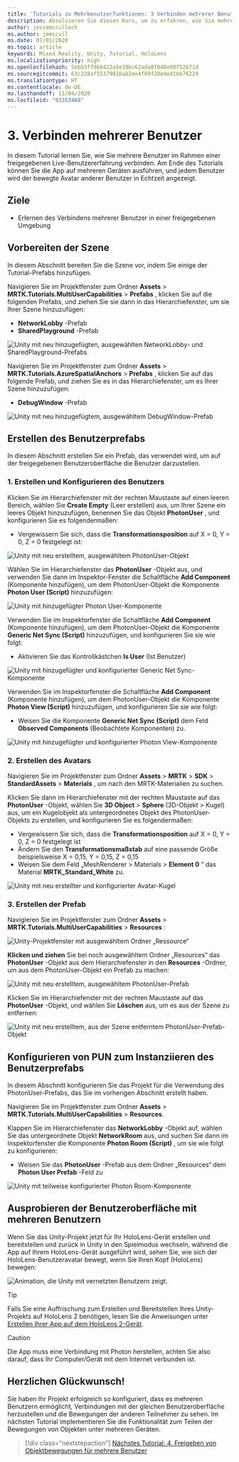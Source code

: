 ```yaml
---
title: 'Tutorials zu Mehrbenutzerfunktionen: 3 Verbinden mehrerer Benutzer'
description: Absolvieren Sie diesen Kurs, um zu erfahren, wie Sie mehrere Benutzer in einer HoloLens 2-Anwendung verbinden.
author: jessemcculloch
ms.author: jemccull
ms.date: 07/01/2020
ms.topic: article
keywords: Mixed Reality, Unity, Tutorial, HoloLens
ms.localizationpriority: high
ms.openlocfilehash: 5ebb3ffd66422a5e38bc62ada0f040e00f52671d
ms.sourcegitcommit: 63c228af55379810ab2ee4f09f20eded1bb76229
ms.translationtype: HT
ms.contentlocale: de-DE
ms.lasthandoff: 11/04/2020
ms.locfileid: "93353468"
---
```

# <a name="3-connecting-multiple-users"></a>3. Verbinden mehrerer Benutzer

In diesem Tutorial lernen Sie, wie Sie mehrere Benutzer im Rahmen einer freigegebenen Live-Benutzererfahrung verbinden. Am Ende des Tutorials können Sie die App auf mehreren Geräten ausführen, und jedem Benutzer wird der bewegte Avatar anderer Benutzer in Echtzeit angezeigt.

## <a name="objectives"></a>Ziele

* Erlernen des Verbindens mehrerer Benutzer in einer freigegebenen Umgebung

## <a name="preparing-the-scene"></a>Vorbereiten der Szene

In diesem Abschnitt bereiten Sie die Szene vor, indem Sie einige der Tutorial-Prefabs hinzufügen.

Navigieren Sie im Projektfenster zum Ordner **Assets** > **MRTK.Tutorials.MultiUserCapabilities** > **Prefabs** , klicken Sie auf die folgenden Prefabs, und ziehen Sie sie dann in das Hierarchiefenster, um sie Ihrer Szene hinzuzufügen:

* **NetworkLobby** -Prefab
* **SharedPlayground** -Prefab

![Unity mit neu hinzugefügten, ausgewählten NetworkLobby- und SharedPlayground-Prefabs](images/mr-learning-sharing/sharing-03-section1-step1-1.png)

Navigieren Sie im Projektfenster zum Ordner **Assets** > **MRTK.Tutorials.AzureSpatialAnchors** > **Prefabs** , klicken Sie auf das folgende Prefab, und ziehen Sie es in das Hierarchiefenster, um es Ihrer Szene hinzuzufügen:

* **DebugWindow** -Prefab

![Unity mit neu hinzugefügtem, ausgewähltem DebugWindow-Prefab](images/mr-learning-sharing/sharing-03-section1-step1-2.png)

## <a name="creating-the-user-prefab"></a>Erstellen des Benutzerprefabs

In diesem Abschnitt erstellen Sie ein Prefab, das verwendet wird, um auf der freigegebenen Benutzeroberfläche die Benutzer darzustellen.

### <a name="1-create-and-configure-the-user"></a>1. Erstellen und Konfigurieren des Benutzers

Klicken Sie im Hierarchiefenster mit der rechten Maustaste auf einen leeren Bereich, wählen Sie **Create Empty** (Leer erstellen) aus, um Ihrer Szene ein leeres Objekt hinzuzufügen, benennen Sie das Objekt **PhotonUser** , und konfigurieren Sie es folgendermaßen:

* Vergewissern Sie sich, dass die **Transformationsposition** auf X = 0, Y = 0, Z = 0 festgelegt ist:

![Unity mit neu erstelltem, ausgewähltem PhotonUser-Objekt](images/mr-learning-sharing/sharing-03-section2-step1-1.png)

Wählen Sie im Hierarchiefenster das **PhotonUser** -Objekt aus, und verwenden Sie dann im Inspektor-Fenster die Schaltfläche **Add Component** (Komponente hinzufügen), um dem PhotonUser-Objekt die Komponente **Photon User (Script)** hinzuzufügen:

![Unity mit hinzugefügter Photon User-Komponente](images/mr-learning-sharing/sharing-03-section2-step1-2.png)

Verwenden Sie im Inspektorfenster die Schaltfläche **Add Component** (Komponente hinzufügen), um dem PhotonUser-Objekt die Komponente **Generic Net Sync (Script)** hinzuzufügen, und konfigurieren Sie sie wie folgt:

* Aktivieren Sie das Kontrollkästchen **Is User** (Ist Benutzer)

![Unity mit hinzugefügter und konfigurierter Generic Net Sync-Komponente](images/mr-learning-sharing/sharing-03-section2-step1-3.png)

Verwenden Sie im Inspektorfenster die Schaltfläche **Add Component** (Komponente hinzufügen), um dem PhotonUser-Objekt die Komponente **Photon View (Script)** hinzuzufügen, und konfigurieren Sie sie wie folgt:

* Weisen Sie die Komponente **Generic Net Sync (Script)** dem Feld **Observed Components** (Beobachtete Komponenten) zu.

![Unity mit hinzugefügter und konfigurierter Photon View-Komponente](images/mr-learning-sharing/sharing-03-section2-step1-4.png)

### <a name="2-create-the-avatar"></a>2. Erstellen des Avatars

Navigieren Sie im Projektfenster zum Ordner **Assets** > **MRTK** > **SDK** > **StandardAssets** > **Materials** , um nach den MRTK-Materialien zu suchen.

Klicken Sie dann im Hierarchiefenster mit der rechten Maustaste auf das **PhotonUser** -Objekt, wählen Sie **3D Object** > **Sphere** (3D-Objekt > Kugel) aus, um ein Kugelobjekt als untergeordnetes Objekt des PhotonUser-Objekts zu erstellen, und konfigurieren Sie es folgendermaßen:

* Vergewissern Sie sich, dass die **Transformationsposition** auf X = 0, Y = 0, Z = 0 festgelegt ist
* Ändern Sie den **Transformationsmaßstab** auf eine passende Größe beispielsweise X = 0,15, Y = 0,15, Z = 0,15
* Weisen Sie dem Feld „MeshRenderer > Materials > **Element 0** “ das Material **MRTK_Standard_White** zu.

![Unity mit neu erstellter und konfigurierter Avatar-Kugel](images/mr-learning-sharing/sharing-03-section2-step2-1.png)

### <a name="3-create-the-prefab"></a>3. Erstellen der Prefab

Navigieren Sie im Projektfenster zum Ordner **Assets** > **MRTK.Tutorials.MultiUserCapabilities** > **Resources** :

![Unity-Projektfenster mit ausgewähltem Ordner „Ressource“](images/mr-learning-sharing/sharing-03-section2-step3-1.png)

**Klicken und ziehen** Sie bei noch ausgewähltem Ordner „Resources“ das **PhotonUser** -Objekt aus dem Hierarchiefenster in den **Resources** -Ordner, um aus dem PhotonUser-Objekt ein Prefab zu machen:

![Unity mit neu erstelltem, ausgewähltem PhotonUser-Prefab](images/mr-learning-sharing/sharing-03-section2-step3-2.png)

Klicken Sie im Hierarchiefenster mit der rechten Maustaste auf das **PhotonUser** -Objekt, und wählen Sie **Löschen** aus, um es aus der Szene zu entfernen:

![Unity mit neu erstelltem, aus der Szene entferntem PhotonUser-Prefab-Objekt](images/mr-learning-sharing/sharing-03-section2-step3-3.png)

## <a name="configuring-pun-to-instantiate-the-user-prefab"></a>Konfigurieren von PUN zum Instanziieren des Benutzerprefabs

In diesem Abschnitt konfigurieren Sie das Projekt für die Verwendung des PhotonUser-Prefabs, das Sie im vorherigen Abschnitt erstellt haben.

Navigieren Sie im Projektfenster zum Ordner **Assets** > **MRTK.Tutorials.MultiUserCapabilities** > **Resources**.

Klappen Sie im Hierarchiefenster das **NetworkLobby** -Objekt auf, wählen Sie das untergeordnete Objekt **NetworkRoom** aus, und suchen Sie dann im Inspektorfenster die Komponente **Photon Room (Script)** , um sie wie folgt zu konfigurieren:

* Weisen Sie das **PhotonUser** -Prefab aus dem Ordner „Resources“ dem **Photon User Prefab** -Feld zu

![Unity mit teilweise konfigurierter Photon Room-Komponente](images/mr-learning-sharing/sharing-03-section3-step1-1.png)

## <a name="trying-the-experience-with-multiple-users"></a>Ausprobieren der Benutzeroberfläche mit mehreren Benutzern

Wenn Sie das Unity-Projekt jetzt für Ihr HoloLens-Gerät erstellen und bereitstellen und zurück in Unity in den Spielmodus wechseln, während die App auf Ihrem HoloLens-Gerät ausgeführt wird, sehen Sie, wie sich der HoloLens-Benutzeravatar bewegt, wenn Sie Ihren Kopf (HoloLens) bewegen:

![Animation, die Unity mit vernetzten Benutzern zeigt.](images/mr-learning-sharing/sharing-03-section4-step1-1.gif)

> [!TIP]
> Falls Sie eine Auffrischung zum Erstellen und Bereitstellen Ihres Unity-Projekts auf HoloLens 2 benötigen, lesen Sie die Anweisungen unter [Erstellen Ihrer App auf dem HoloLens 2-Gerät](mr-learning-base-02.md#building-your-application-to-your-hololens-2).

> [!CAUTION]
> Die App muss eine Verbindung mit Photon herstellen, achten Sie also darauf, dass Ihr Computer/Gerät mit dem Internet verbunden ist.

## <a name="congratulations"></a>Herzlichen Glückwunsch!

Sie haben Ihr Projekt erfolgreich so konfiguriert, dass es mehreren Benutzern ermöglicht, Verbindungen mit der gleichen Benutzeroberfläche herzustellen und die Bewegungen der anderen Teilnehmer zu sehen. Im nächsten Tutorial implementieren Sie die Funktionalität zum Teilen der Bewegungen von Objekten unter mehreren Geräten.

> [!div class="nextstepaction"]
> [Nächstes Tutorial: 4. Freigeben von Objektbewegungen für mehrere Benutzer](mr-learning-sharing-04.md)
